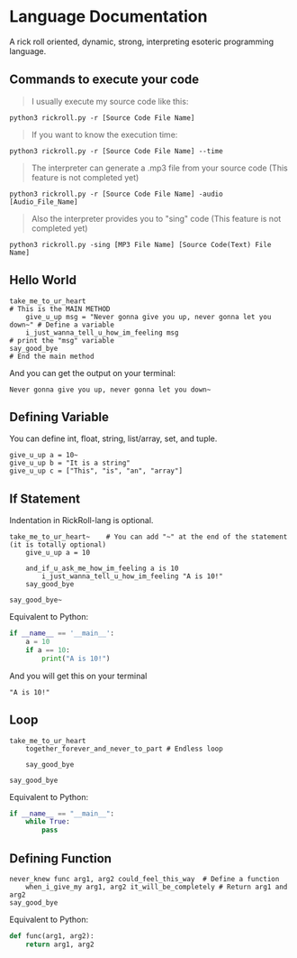 # Language Documentation
A rick roll oriented, dynamic, strong, interpreting esoteric programming language.

## Commands to execute your code
> I usually execute my source code like this:
```
python3 rickroll.py -r [Source Code File Name]
```
> If you want to know the execution time:
```
python3 rickroll.py -r [Source Code File Name] --time
```
> The interpreter can generate a .mp3 file from your source code (This feature is not completed yet)
```
python3 rickroll.py -r [Source Code File Name] -audio [Audio_File_Name]
```
> Also the interpreter provides you to "sing" code (This feature is not completed yet)
```
python3 rickroll.py -sing [MP3 File Name] [Source Code(Text) File Name]
```


## Hello World
```
take_me_to_ur_heart                                                      # This is the MAIN METHOD
    give_u_up msg = "Never gonna give you up, never gonna let you down~" # Define a variable
    i_just_wanna_tell_u_how_im_feeling msg                               # print the "msg" variable
say_good_bye                                                             # End the main method
```
And you can get the output on your terminal:
```
Never gonna give you up, never gonna let you down~
```

## Defining Variable
You can define int, float, string, list/array, set, and tuple.
```
give_u_up a = 10~
give_u_up b = "It is a string"
give_u_up c = ["This", "is", "an", "array"]

```

## If Statement
Indentation in RickRoll-lang is optional.
```
take_me_to_ur_heart~    # You can add "~" at the end of the statement (it is totally optional)
    give_u_up a = 10

    and_if_u_ask_me_how_im_feeling a is 10
        i_just_wanna_tell_u_how_im_feeling "A is 10!"
    say_good_bye

say_good_bye~
```
Equivalent to Python:
```python
if __name__ == '__main__':
    a = 10
    if a == 10:
        print("A is 10!")

```

And you will get this on your terminal
```
"A is 10!"
```

## Loop
```
take_me_to_ur_heart
    together_forever_and_never_to_part # Endless loop

    say_good_bye

say_good_bye
```
Equivalent to Python:
```Python
if __name__ == "__main__":
    while True:
        pass
```

## Defining Function
```
never_knew func arg1, arg2 could_feel_this_way  # Define a function
    when_i_give_my arg1, arg2 it_will_be_completely # Return arg1 and arg2
say_good_bye
```
Equivalent to Python:
```python
def func(arg1, arg2):
    return arg1, arg2
```
